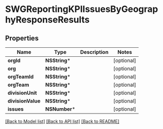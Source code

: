 # SWGReportingKPIIssuesByGeographyResponseResults

## Properties
Name | Type | Description | Notes
------------ | ------------- | ------------- | -------------
**orgId** | **NSString*** |  | [optional] 
**org** | **NSString*** |  | [optional] 
**orgTeamId** | **NSString*** |  | [optional] 
**orgTeam** | **NSString*** |  | [optional] 
**divisionUnit** | **NSString*** |  | [optional] 
**divisionValue** | **NSString*** |  | [optional] 
**issues** | **NSNumber*** |  | [optional] 

[[Back to Model list]](../README.md#documentation-for-models) [[Back to API list]](../README.md#documentation-for-api-endpoints) [[Back to README]](../README.md)


